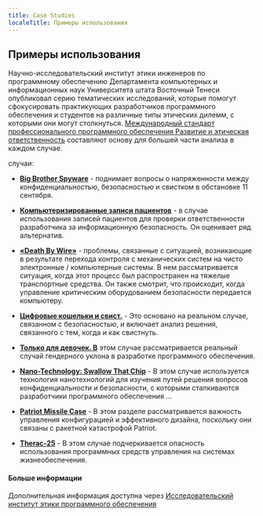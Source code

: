 ```yaml
---
title: Case Studies
localeTitle: Примеры использования
---
```

## Примеры использования

Научно-исследовательский институт этики инженеров по программному обеспечению Департамента компьютерных и информационных наук Университета штата Восточный Тенеси опубликовал серию тематических исследований, которые помогут сфокусировать практикующих разработчиков программного обеспечения и студентов на различные типы этических дилемм, с которыми они могут столкнуться. [Международный стандарт профессионального программного обеспечения Развитие и этическая ответственность](http://seeri.etsu.edu/TheSECode.htm) составляют основу для большей части анализа в каждом случае.

случаи:

*   [**Big Brother Spyware**](http://seeri.etsu.edu/SECodeCases/ethicsC/BigBrother.htm) - поднимает вопросы о напряженности между конфиденциальностью, безопасностью и свистком в обстановке 11 сентября.
    
*   [**Компьютеризированные записи пациентов**](http://seeri.etsu.edu/SECodeCases/ethicsC/Computerized%20Patient%20Records.htm) - в случае использования записей пациентов для проверки ответственности разработчика за информационную безопасность. Он оценивает ряд альтернатив.
    
*   [**«Death By Wire»**](http://seeri.etsu.edu/SECodeCases/ethicsC/DeathByWire.htm) - проблемы, связанные с ситуацией, возникающие в результате перехода контроля с механических систем на чисто электронные / компьютерные системы. В нем рассматривается ситуация, когда этот процесс был распространен на тяжелые транспортные средства. Он также смотрит, что происходит, когда управление критическим оборудованием безопасности передается компьютеру.
    
*   [**Цифровые кошельки и свист.**](http://seeri.etsu.edu/SECodeCases/ethicsC/DigitalWallets.htm) - Это основано на реальном случае, связанном с безопасностью, и включает анализ решения, связанного с тем, когда и как свистнуть.
    
*   [**Только для девочек. В**](http://seeri.etsu.edu/SECodeCases/ethicsC/ForGirlsOnly.htm) этом случае рассматривается реальный случай гендерного уклона в разработке программного обеспечения.
    
*   [**Nano-Technology: Swallow That Chip**](http://seeri.etsu.edu/SECodeCases/ethicsC/NanoTechnology.htm) - В этом случае используется технология нанотехнологий для изучения путей решения вопросов конфиденциальности и безопасности, с которыми сталкиваются разработчики программного обеспечения ...
    
*   [**Patriot Missile Case**](http://seeri.etsu.edu/SECodeCases/ethicsC/PatriotMissile.htm) - В этом разделе рассматривается важность управления конфигурацией и эффективного дизайна, поскольку они связаны с ракетной катастрофой Patriot.
    
*   [**Therac-25**](http://users.csc.calpoly.edu/~jdalbey/SWE/Papers/THERAC25.html) - В этом случае подчеркивается опасность использования программных средств управления на системах жизнеобеспечения.
    

#### Больше информации

Дополнительная информация доступна через [Исследовательский институт этики программного обеспечения](http://seeri.etsu.edu)